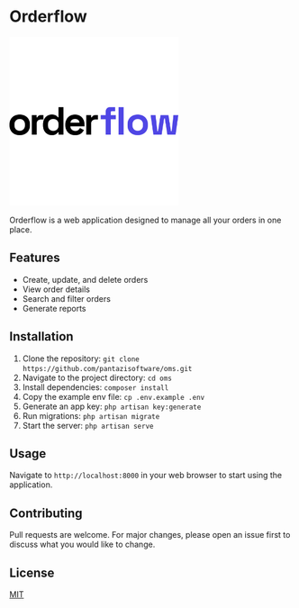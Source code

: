 # Orderflow

<img src="./public/img/orderflow-logo.png" height="300" alt="Orderflow Logo" />

Orderflow is a web application designed to manage all your orders in one place.

## Features

- Create, update, and delete orders
- View order details
- Search and filter orders
- Generate reports

## Installation

1. Clone the repository: `git clone https://github.com/pantazisoftware/oms.git`
2. Navigate to the project directory: `cd oms`
3. Install dependencies: `composer install`
4. Copy the example env file: `cp .env.example .env`
5. Generate an app key: `php artisan key:generate`
6. Run migrations: `php artisan migrate`
7. Start the server: `php artisan serve`

## Usage

Navigate to `http://localhost:8000` in your web browser to start using the application.

## Contributing

Pull requests are welcome. For major changes, please open an issue first to discuss what you would like to change.

## License

[MIT](https://choosealicense.com/licenses/mit/)
